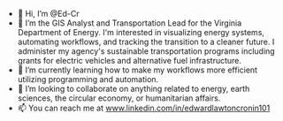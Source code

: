 - 👋 Hi, I’m @Ed-Cr
- 👀 I’m the GIS Analyst and Transportation Lead for the Virginia Department of Energy. I'm interested in visualizing energy systems, automating workflows, and tracking the transition to a cleaner future. I administer my agency's sustainable transportation programs including grants for electric vehicles and alternative fuel infrastructure.
- 🌱 I’m currently learning how to make my workflows more efficient utilizing programming and automation.
- 💞️ I’m looking to collaborate on anything related to energy, earth sciences, the circular economy, or humanitarian affairs.
- 📫 You can reach me at www.linkedin.com/in/edwardlawtoncronin101

<!---
Ed-Cr/Ed-Cr is a ✨ special ✨ repository because its `README.md` (this file) appears on your GitHub profile.
You can click the Preview link to take a look at your changes.
--->
